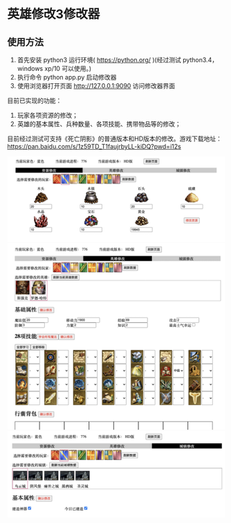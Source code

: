 # 英雄修改3修改器

## 使用方法
1. 首先安装 python3 运行环境( https://python.org/ )(经过测试 python3.4，windows xp/10 可以使用。)
2. 执行命令 python app.py 启动修改器
3. 使用浏览器打开页面 http://127.0.0.1:9090 访问修改器界面


目前已实现的功能：
1. 玩家各项资源的修改；
2. 英雄的基本属性、兵种数量、各项技能、携带物品等的修改；


目前经过测试可支持《死亡阴影》的普通版本和HD版本的修改。游戏下载地址： https://pan.baidu.com/s/1z59TD_T1faujrbyLL-kiDQ?pwd=i12s 

![](screenshots/image00.jpg)
![](screenshots/image01.jpg)
![](screenshots/image02.jpg)
